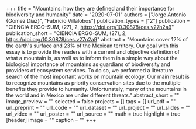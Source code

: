 +++
title = "Mountains: how they are defined and their importance for biodiversity and humanity"
date = "2020-07-01"
authors = ["Jorge Antonio {Gomez Diaz}", "Fabricio Villalobos"]
publication_types = ["2"]
publication = "CIENCIA ERGO-SUM, (27), 2, https://doi.org/10.30878/ces.v27n2a9"
publication_short = "CIENCIA ERGO-SUM, (27), 2, https://doi.org/10.30878/ces.v27n2a9"
abstract = "Mountains cover 12\% of the earth's surface and 23\% of the Mexican territory. Our goal with this essay is to provide the readers with a current and objective definition of what a mountain is, as well as to inform them in a simple way about the biological importance of mountains as guardians of biodiversity and providers of ecosystem services. To do so, we performed a literature search of the most important works on mountain ecology. Our main result is to recognize mountains as priority conservation sites due to the multiple benefits they provide to humanity. Unfortunately, many of the mountains in the world and in Mexico are under different threats."
abstract_short = ""
image_preview = ""
selected = false
projects = []
tags = []
url_pdf = ""
url_preprint = ""
url_code = ""
url_dataset = ""
url_project = ""
url_slides = ""
url_video = ""
url_poster = ""
url_source = ""
math = true
highlight = true
[header]
image = ""
caption = ""
+++
